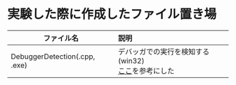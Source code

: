 # 実験した際に作成したファイル置き場
|ファイル名|説明|
|----|:---|
|DebuggerDetection(.cpp, .exe)|デバッガでの実行を検知する(win32)<br>[ここ](https://www.mbsd.jp/research/20200910.html)を参考にした|